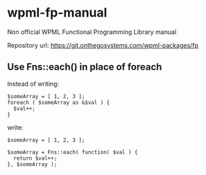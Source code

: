 # wpml-fp-manual

Non official WPML Functional Programming Library manual

Repository url: https://git.onthegosystems.com/wpml-packages/fp

## Use Fns::each() in place of foreach

Instead of writing:

```
$someArray = [ 1, 2, 3 ];
foreach ( $someArray as &$val ) {
  $val++;
} 
```

write:

```
$someArray = [ 1, 2, 3 ];

$someArray = Fns::each( function( $val ) {
  return $val++;
}, $someArray );
```
